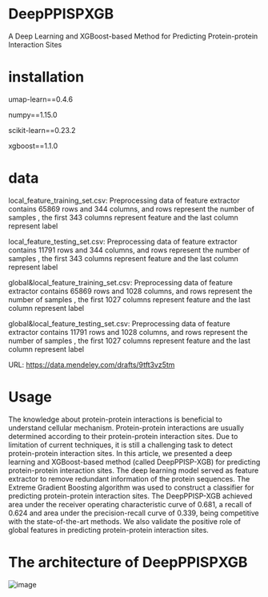 # **DeepPPISPXGB** 
A Deep Learning and XGBoost-based Method for Predicting Protein-protein Interaction Sites 


# **installation** 


umap-learn==0.4.6

numpy==1.15.0

scikit-learn==0.23.2

xgboost==1.1.0


# **data**

local_feature_training_set.csv: Preprocessing data of feature extractor contains 65869 rows and 344 columns, and rows represent the number of samples , the first 343 columns represent feature and the last column represent label 

local_feature_testing_set.csv: Preprocessing data of feature extractor contains 11791 rows and 344 columns, and rows represent the number of samples , the first 343 columns represent feature and the last column represent label 

global&local_feature_training_set.csv: Preprocessing data of feature extractor contains 65869 rows and 1028 columns, and rows represent the number of samples , the first 1027 columns represent feature and the last column represent label 

global&local_feature_testing_set.csv: Preprocessing data of feature extractor contains 11791 rows and 1028 columns, and rows represent the number of samples , the first 1027 columns represent feature and the last column represent label 



URL: https://data.mendeley.com/drafts/9tft3vz5tm

# **Usage** 

The knowledge about protein-protein interactions is beneficial to understand cellular mechanism. Protein-protein interactions are usually determined according to their protein-protein interaction sites. Due to limitation of current techniques, it is still a challenging task to detect protein-protein interaction sites. In this article, we presented a deep learning and XGBoost-based method (called DeepPPISP-XGB) for predicting protein-protein interaction sites. The deep learning model served as feature extractor to remove redundant information of the protein sequences. The Extreme Gradient Boosting algorithm was used to construct a classifier for predicting protein-protein interaction sites. The DeepPPISP-XGB achieved area under the receiver operating characteristic curve of 0.681, a recall of 0.624 and area under the precision-recall curve of 0.339, being competitive with the state-of-the-art methods. We also validate the positive role of global features in predicting protein-protein interaction sites. 

# **The architecture of DeepPPISPXGB** 
![image](https://user-images.githubusercontent.com/52057084/125041958-eaf77180-e0cb-11eb-8080-6c4314d6e148.png)



